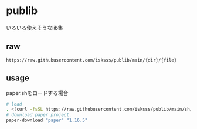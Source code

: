 # publib
いろいろ使えそうなlib集

## raw

```
https://raw.githubusercontent.com/isksss/publib/main/{dir}/{file}
```

## usage

paper.shをロードする場合

```sh
# load
. <(curl -fsSL https://raw.githubusercontent.com/isksss/publib/main/sh/paper.sh)
# download paper project.
paper-download "paper" "1.16.5"
```